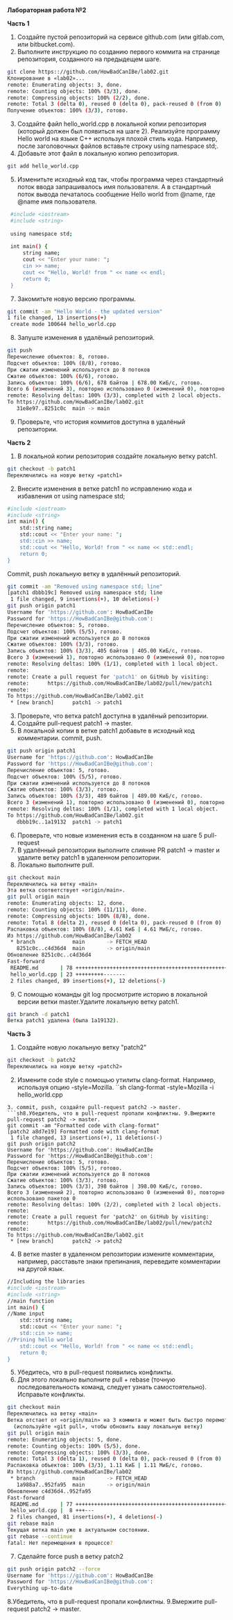 **Лабораторная работа №2**

**Часть 1**
1. Создайте пустой репозиторий на сервисе github.com (или gitlab.com, или bitbucket.com).
2. Выполните инструкцию по созданию первого коммита на странице репозитория, созданного на предыдещем шаге.
```sh
git clone https:://github.com/HowBadCanIBe/lab02.git
Клонирование в «lab02»...
remote: Enumerating objects: 3, done.
remote: Counting objects: 100% (3/3), done.
remote: Compressing objects: 100% (2/2), done.
remote: Total 3 (delta 0), reused 0 (delta 0), pack-reused 0 (from 0)
Получение объектов: 100% (3/3), готово.

```
3. Создайте файл hello_world.cpp в локальной копии репозитория (который должен был появиться на шаге 2). Реализуйте программу Hello world на языке C++ используя плохой стиль кода. Например, после заголовочных файлов вставьте строку using namespace std;.
4. Добавьте этот файл в локальную копию репозитория.
```sh
git add hello_world.cpp
```
5. Изменитьте исходный код так, чтобы программа через стандартный поток ввода запрашивалось имя пользователя. А в стандартный поток вывода печаталось сообщение Hello world from @name, где @name имя пользователя.
```sh
 #include <iostream>
 #include <string>
 
 using namespace std;
 
 int main() {
     string name;
     cout << "Enter your name: ";
     cin >> name;
     cout << "Hello, World! from " << name << endl;
     return 0;
 }
```
7. Закомитьте новую версию программы.
```sh
git commit -am "Hello World - the updated version"
1 file changed, 13 insertions(+)
 create mode 100644 hello_world.cpp
```
8. Запуште изменения в удалёный репозиторий.
```sh
git push
Перечисление объектов: 8, готово.
Подсчет объектов: 100% (8/8), готово.
При сжатии изменений используется до 8 потоков
Сжатие объектов: 100% (6/6), готово.
Запись объектов: 100% (6/6), 678 байтов | 678.00 КиБ/с, готово.
Всего 6 (изменений 3), повторно использовано 0 (изменений 0), повторно использовано пакетов 0
remote: Resolving deltas: 100% (3/3), completed with 2 local objects.
To https://github.com/HowBadCanIBe/lab02.git
   31e8e97..8251c0c  main -> main
```
9. Проверьте, что история коммитов доступна в удалёный репозитории.

**Часть 2**
1. В локальной копии репозитория создайте локальную ветку patch1.
```sh
git checkout -b patch1
Переключились на новую ветку «patch1»
```
2. Внесите изменения в ветке patch1 по исправлению кода и избавления от using namespace std;
```sh
#include <iostream>
#include <string> 
int main() {
    std::string name;
    std::cout << "Enter your name: ";
    std::cin >> name;
    std::cout << "Hello, World! from " << name << std::endl;
    return 0;
}
```
Commit, push локальную ветку в удалённый репозиторий.
```sh
git commit -am "Removed using namespace std; line"
[patch1 dbbb19c] Removed using namespace std; line
 1 file changed, 9 insertions(+), 10 deletions(-)
git push origin patch1
Username for 'https://github.com': HowBadCanIBe
Password for 'https://HowBadCanIBe@github.com': 
Перечисление объектов: 5, готово.
Подсчет объектов: 100% (5/5), готово.
При сжатии изменений используется до 8 потоков
Сжатие объектов: 100% (3/3), готово.
Запись объектов: 100% (3/3), 405 байтов | 405.00 КиБ/с, готово.
Всего 3 (изменений 1), повторно использовано 0 (изменений 0), повторно использовано пакетов 0
remote: Resolving deltas: 100% (1/1), completed with 1 local object.
remote: 
remote: Create a pull request for 'patch1' on GitHub by visiting:
remote:      https://github.com/HowBadCanIBe/lab02/pull/new/patch1
remote: 
To https://github.com/HowBadCanIBe/lab02.git
 * [new branch]      patch1 -> patch1
```
3. Проверьте, что ветка patch1 доступна в удалёный репозитории.
4. Создайте pull-request patch1 -> master.
5. В локальной копии в ветке patch1 добавьте в исходный код комментарии. commit, push.
```sh
git push origin patch1
Username for 'https://github.com': HowBadCanIBe
Password for 'https://HowBadCanIBe@github.com': 
Перечисление объектов: 5, готово.
Подсчет объектов: 100% (5/5), готово.
При сжатии изменений используется до 8 потоков
Сжатие объектов: 100% (3/3), готово.
Запись объектов: 100% (3/3), 489 байтов | 489.00 КиБ/с, готово.
Всего 3 (изменений 1), повторно использовано 0 (изменений 0), повторно использовано пакетов 0
remote: Resolving deltas: 100% (1/1), completed with 1 local object.
To https://github.com/HowBadCanIBe/lab02.git
   dbbb19c..1a19132  patch1 -> patch1
```
6. Проверьте, что новые изменения есть в созданном на шаге 5 pull-request
7. В удалённый репозитории выполните слияние PR patch1 -> master и удалите ветку patch1 в удаленном репозитории.
8. Локально выполните pull.
```sh
git checkout main
Переключились на ветку «main»
Эта ветка соответствует «origin/main».
git pull origin main
remote: Enumerating objects: 12, done.
remote: Counting objects: 100% (11/11), done.
remote: Compressing objects: 100% (8/8), done.
remote: Total 8 (delta 2), reused 0 (delta 0), pack-reused 0 (from 0)
Распаковка объектов: 100% (8/8), 4.61 КиБ | 4.61 МиБ/с, готово.
Из https://github.com/HowBadCanIBe/lab02
 * branch            main       -> FETCH_HEAD
   8251c0c..c4d36d4  main       -> origin/main
Обновление 8251c0c..c4d36d4
Fast-forward
 README.md       | 78 +++++++++++++++++++++++++++++++++++++++++++++++++++++--
 hello_world.cpp | 23 +++++++++-------
 2 files changed, 89 insertions(+), 12 deletions(-)
```
9. С помощью команды git log просмотрите историю в локальной версии ветки master.Удалите локальную ветку patch1.
```sh
git branch -d patch1
Ветка patch1 удалена (была 1a19132).
```

**Часть 3**
1. Создайте новую локальную ветку "patch2"
```sh
git checkout -b patch2
Переключились на новую ветку «patch2»
```
2. Измените code style с помощью утилиты clang-format. Например, используя опцию -style=Mozilla.
``sh
clang-format -style=Mozilla -i hello_world.cpp
```
3. commit, push, создайте pull-request patch2 -> master.
```sh8.Убедитель, что в pull-request пропали конфликтны. 9.Вмержите pull-request patch2 -> master.
git commit -am "Formatted code with clang-format"
[patch2 a8d7e19] Formatted code with clang-format
 1 file changed, 13 insertions(+), 11 deletions(-)
git push origin patch2
Username for 'https://github.com': HowBadCanIBe
Password for 'https://HowBadCanIBe@github.com': 
Перечисление объектов: 5, готово.
Подсчет объектов: 100% (5/5), готово.
При сжатии изменений используется до 8 потоков
Сжатие объектов: 100% (3/3), готово.
Запись объектов: 100% (3/3), 398 байтов | 398.00 КиБ/с, готово.
Всего 3 (изменений 2), повторно использовано 0 (изменений 0), повторно использовано пакетов 0
remote: Resolving deltas: 100% (2/2), completed with 2 local objects.
remote: 
remote: Create a pull request for 'patch2' on GitHub by visiting:
remote:      https://github.com/HowBadCanIBe/lab02/pull/new/patch2
remote: 
To https://github.com/HowBadCanIBe/lab02.git
 * [new branch]      patch2 -> patch2
```
4. В ветке master в удаленном репозитории измените комментарии, например, расставьте знаки препинания, переведите комментарии на другой язык.
```sh
//Including the libraries
#include <iostream>
#include <string> 
//main function
int main() {
//Name input
    std::string name;
    std::cout << "Enter your name: ";
    std::cin >> name;
//Prining hello world
    std::cout << "Hello, World! from " << name << std::endl;
    return 0;
}
```
5. Убедитесь, что в pull-request появились конфликты.
6. Для этого локально выполните pull + rebase (точную последовательность команд, следует узнать самостоятельно). Исправьте конфликты.
```sh
git checkout main
Переключились на ветку «main»
Ветка отстает от «origin/main» на 3 коммита и может быть быстро перемотана.
  (используйте «git pull», чтобы обновить вашу локальную ветку)
git pull origin main
remote: Enumerating objects: 5, done.
remote: Counting objects: 100% (5/5), done.
remote: Compressing objects: 100% (3/3), done.
remote: Total 3 (delta 1), reused 0 (delta 0), pack-reused 0 (from 0)
Распаковка объектов: 100% (3/3), 1.11 КиБ | 1.11 МиБ/с, готово.
Из https://github.com/HowBadCanIBe/lab02
 * branch            main       -> FETCH_HEAD
   1a988a7..952fa95  main       -> origin/main
Обновление c4d36d4..952fa95
Fast-forward
 README.md       | 77 +++++++++++++++++++++++++++++++++++++++++++++++++++++++
 hello_world.cpp |  8 +++---
 2 files changed, 81 insertions(+), 4 deletions(-)
git rebase main
Текущая ветка main уже в актуальном состоянии.
git rebase --continue
fatal: Нет перемещения в процессе?
```
7. Сделайте force push в ветку patch2
```sh
git push origin patch2 --force
Username for 'https://github.com': HowBadCanIBe
Password for 'https://HowBadCanIBe@github.com': 
Everything up-to-date
```
8.Убедитель, что в pull-request пропали конфликтны. 
9.Вмержите pull-request patch2 -> master.
